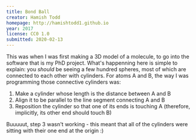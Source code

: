 ```yaml
---
title: Bond Ball
creator: Hamish Todd
homepage: http://hamishtodd1.github.io
year: 2017
license: CC0 1.0
submitted: 2020-02-13
---
```


This was when I was first making a 3D model of a molecule, to go into the software that is my PhD project. What's happenning here is simple to explain: you *should* be seeing a few hundred spheres, most of which are connected to each other with cylinders. For atoms A and B, the way I was programming those connective cylinders was:

1. Make a cylinder whose length is the distance between A and B
2. Align it to be parallel to the line segment connecting A and B
3. Reposition the cylinder so that one of its ends is touching A (therefore, implicitly, its other end should touch B)

Buuuuut, step 3 wasn't working - this meant that all of the cylinders were sitting with their one end at the origin :)
